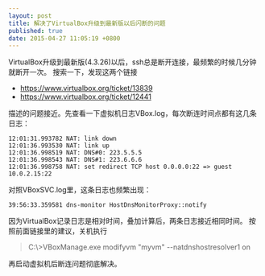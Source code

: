 ```yaml
---
layout: post
title: 解决了VirtualBox升级到最新版以后闪断的问题
published: true
date: 2015-04-27 11:05:19 +0800
---
```


VirtualBox升级到最新版(4.3.26)以后，ssh总是断开连接，最频繁的时候几分钟就断开一次。
搜索一下，发现这两个链接

* https://www.virtualbox.org/ticket/13839
* https://www.virtualbox.org/ticket/12441

描述的问题接近。先查看一下虚拟机日志VBox.log，每次断连时间点都有这几条日志：

```
12:01:31.993782 NAT: link down
12:01:36.993530 NAT: link up
12:01:36.998519 NAT: DNS#0: 223.5.5.5
12:01:36.998543 NAT: DNS#1: 223.6.6.6
12:01:36.998758 NAT: set redirect TCP host 0.0.0.0:22 => guest 10.0.2.15:22
```

对照VBoxSVC.log里，这条日志也频繁出现：

```
39:56:33.359581 dns-monitor HostDnsMonitorProxy::notify
```

因为VirtualBox记录日志是相对时间，叠加计算后，两条日志接近相同时间。
按照前面链接里的建议，关机执行

> C:\\>VBoxManage.exe modifyvm "myvm" --natdnshostresolver1 on

再启动虚拟机后断连问题彻底解决。